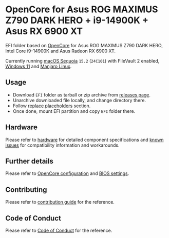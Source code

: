 # OpenCore for Asus ROG MAXIMUS Z790 DARK HERO + i9-14900K + Asus RX 6900 XT

EFI folder based on [OpenCore](https://github.com/acidanthera/OpenCorePkg) for Asus ROG MAXIMUS Z790 DARK HERO, Intel Core i9-14900K and Asus Radeon RX 6900 XT.

Currently running [macOS Sequoia](https://www.apple.com/macos/macos-sequoia/) `15.2` (`24C101`) with FileVault 2 enabled,
[Windows 11](https://www.microsoft.com/en-us/windows/windows-11) and [Manjaro Linux](https://manjaro.org/).

## Usage

- Download `EFI` folder as tarball or zip archive from [releases page](/releases).
- Unarchive downloaded file locally, and change directory there.
- Follow [replace placeholders](docs/contribution.md#replace-placeholders) section.
- Once done, mount EFI partition and copy `EFI` folder there.

## Hardware

Please refer to [hardware](docs/hardware.md) for detailed component specifications and [known issues](docs/known-issues.md) for compatibility information and
workarounds.

## Further details

Please refer to [OpenCore configuration](docs/opencore.md) and [BIOS settings](docs/bios.md).

## Contributing

Please refer to [contribution guide](docs/contribution.md) for the reference.

## Code of Conduct

Please refer to [Code of Conduct](CODE_OF_CONDUCT.md) for the reference.
